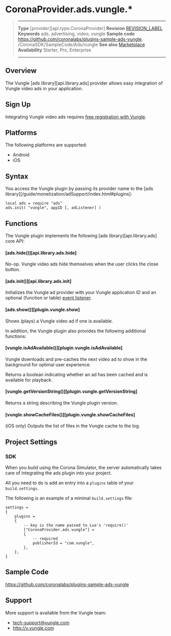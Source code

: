 # CoronaProvider.ads.vungle.*

> --------------------- ------------------------------------------------------------------------------------------
> __Type__              [provider][api.type.CoronaProvider]
> __Revision__          [REVISION_LABEL](REVISION_URL)
> __Keywords__          ads, advertising, video, vungle
> __Sample code__       <https://github.com/coronalabs/plugins-sample-ads-vungle>, /CoronaSDK/SampleCode/Ads/vungle
> __See also__          [Marketplace](http://www.coronalabs.com/resources/plugins/)
> __Availability__      Starter, Pro, Enterprise
> --------------------- ------------------------------------------------------------------------------------------

## Overview

The Vungle [ads library][api.library.ads] provider allows easy integration of Vungle video ads in your application.

## Sign Up

Integrating Vungle video ads requires [free registration with Vungle](https://v.vungle.com/dashboard/signup).

## Platforms

The following platforms are supported:

* Android
* iOS

## Syntax

You access the Vungle plugin by passing its provider name to the [ads library][/guide/monetization/adSupport/index.html#plugins]:

	local ads = require "ads"
	ads.init( "vungle", appID [, adListener] )

## Functions

The Vungle plugin implements the following [ads library][api.library.ads] core API:

#### [ads.hide()][api.library.ads.hide]

No-op.  Vungle video ads hide themselves when the user clicks the close button.

#### [ads.init()][api.library.ads.init]

Initializes the Vungle ad provider with your Vungle application ID and an optional (function or table) 
[event listener](http://developer.coronalabs.com/content/events-and-listeners).

#### [ads.show()][plugin.vungle.show]

Shows (plays) a Vungle video ad if one is available.


In addition, the Vungle plugin also provides the following additional functions:

#### [vungle.isAdAvailable()][plugin.vungle.isAdAvailable]

Vungle downloads and pre-caches the next video ad to show in the background for optimal user experience.  

Returns a boolean indicating whether an ad has been cached and is available for playback.

#### [vungle.getVersionString()][plugin.vungle.getVersionString]

Returns a string describing the Vungle plugin version.

#### [vungle.showCacheFiles()][plugin.vungle.showCacheFiles]

(iOS only) Outputs the list of files in the Vungle cache to the log.

## Project Settings

### SDK


When you build using the Corona Simulator, the server automatically takes care of integrating the ads plugin into your project.

All you need to do is add an entry into a `plugins` table of your `build.settings`.  

The following is an example of a minimal `build.settings` file:

``````
settings =
{
	plugins =
	{
		-- key is the name passed to Lua's 'require()'
		["CoronaProvider.ads.vungle"] =
		{
			-- required
			publisherId = "com.vungle",
		},
	},		
}
``````

## Sample Code

<https://github.com/coronalabs/plugins-sample-ads-vungle>

## Support

More support is available from the Vungle team:

* <tech-support@vungle.com>
* <http://v.vungle.com>